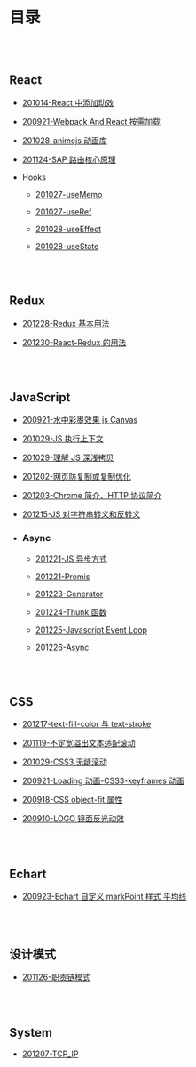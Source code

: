 # 目录

<br/><br/>

## React

- [201014-React 中添加动效](https://hz-cool.github.io/Notes/React/201014-React中添加动效)

- [200921-Webpack And React 按需加载](https://hz-cool.github.io/Notes/React/200921-Webpack%20And%20React%20%E6%8C%89%E9%9C%80%E5%8A%A0%E8%BD%BD)

- [201028-animejs 动画库](https://hz-cool.github.io/Notes/React/201028-animejs动画库)

- [201124-SAP 路由核心原理](https://hz-cool.github.io/Notes/React/201124-SAP路由核心原理)

- Hooks

  - [201027-useMemo](https://hz-cool.github.io/Notes/React/Hooks/201027-useMemo)

  - [201027-useRef](https://hz-cool.github.io/Notes/React/Hooks/201027-useMemo)

  - [201028-useEffect](https://hz-cool.github.io/Notes/React/Hooks/201028-useEffect)

  - [201028-useState](https://hz-cool.github.io/Notes/React/Hooks/201028-useState)

<br/><br/>

## Redux

- [201228-Redux 基本用法](https://hz-cool.github.io/Notes/Redux/201228-Redux基本用法)

- [201230-React-Redux 的用法](https://hz-cool.github.io/Notes/Redux/201230-React-Redux的用法)

<br/><br/>

## JavaScript

- [200921-水中彩墨效果 js Canvas](https://hz-cool.github.io/Notes/JavaScript/200921-%E6%B0%B4%E4%B8%AD%E5%BD%A9%E5%A2%A8%E6%95%88%E6%9E%9C%20js%20Canvas)

- [201029-JS 执行上下文](https://hz-cool.github.io/Notes/JavaScript/201029-JS执行上下文)

- [201029-理解 JS 深浅拷贝](https://hz-cool.github.io/Notes/JavaScript/201029-理解JS深浅拷贝)

- [201202-网页防复制或复制优化](https://hz-cool.github.io/Notes/JavaScript/201202-网页防复制或复制优化)

- [201203-Chrome 简介、HTTP 协议简介](https://hz-cool.github.io/Notes/JavaScript/201203-Chrome简介、HTTP协议简介)

- [201215-JS 对字符串转义和反转义](https://hz-cool.github.io/Notes/JavaScript/201215-JS对字符串转义和反转义)

- ### Async

  - [201221-JS 异步方式](https://hz-cool.github.io/Notes/JavaScript/Async/201221-JS异步方式)

  - [201221-Promis](https://hz-cool.github.io/Notes/JavaScript/Async/201221-Promis)

  - [201223-Generator](https://hz-cool.github.io/Notes/JavaScript/Async/201223-Generator)

  - [201224-Thunk 函数](https://hz-cool.github.io/Notes/JavaScript/Async/201224-Thunk函数)

  - [201225-Javascript Event Loop](https://hz-cool.github.io/Notes/JavaScript/Async/201225-Javascript%20Event%20Loop)

  - [201226-Async](https://hz-cool.github.io/Notes/JavaScript/Async/201226-Async)

<br/><br/>

## CSS

- [201217-text-fill-color 与 text-stroke](https://hz-cool.github.io/Notes/CSS/201217-text-fill-color与text-stroke)

- [201119-不定宽溢出文本适配滚动](https://hz-cool.github.io/Notes/CSS/201119-不定宽溢出文本适配滚动)

- [201029-CSS3 无缝滚动](https://hz-cool.github.io/Notes/CSS/201029-CSS3无缝滚动)

- [200921-Loading 动画-CSS3-keyframes 动画](https://hz-cool.github.io/Notes/CSS/200921-Loading动画-CSS3-keyframes动画)

- [200918-CSS object-fit 属性](https://hz-cool.github.io/Notes/CSS/200918-CSS%20object-fit%20%E5%B1%9E%E6%80%A7)

- [200910-LOGO 镜面反光动效](https://hz-cool.github.io/Notes/CSS/200910-LOGO镜面反光动效-CSS3)

<br/><br/>

## Echart

- [200923-Echart 自定义 markPoint 样式 平均线](https://hz-cool.github.io/Notes/Echart/200923-%E8%87%AA%E5%AE%9A%E4%B9%89markPoint%E6%A0%B7%E5%BC%8F%20%E5%B9%B3%E5%9D%87%E7%BA%BF)

<br/><br/>

## 设计模式

- [201126-职责链模式](https://hz-cool.github.io/Notes/设计模式/201126-职责链模式)

<br/><br/>

## System

- [201207-TCP_IP](https://hz-cool.github.io/Notes/System/201207-TCP_IP)
